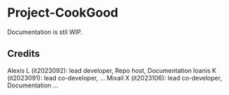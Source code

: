 # Project-CookGood

Documentation is stil WIP.

## Credits
Alexis L (it2023092): lead developer, Repo host, Documentation
Ioanis K (it2023091): lead co-developer, ...
Mixail X (it2023106): lead co-developer, Documentation ...
